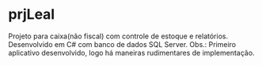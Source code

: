 # prjLeal
Projeto para caixa(não fiscal) com controle de estoque e relatórios. Desenvolvido em C# com banco de dados SQL Server. Obs.: Primeiro aplicativo desenvolvido, logo há maneiras rudimentares de implementação.
